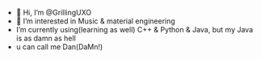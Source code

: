 - 👋 Hi, I’m @GrillingUXO
- 👀 I’m interested in Music & material engineering
- I’m currently using(learning as well) C++ & Python & Java, but my Java is as damn as hell
- u can call me Dan(DaMn!)


<!---
GrillingUXO/GrillingUXO is a ✨ special ✨ repository because its `README.md` (this file) appears on your GitHub profile.
You can click the Preview link to take a look at your changes.
--->
